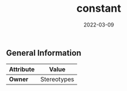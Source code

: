 ﻿---
title: constant
toc: false
type: specs
date: "2022-03-09"
draft: false
specification: VEC
version: 2.0.0
documentType: "Recommendation"
elementType: Class
classes:
  - constant
menu_name: vec-2.0.0
---


## General Information

| Attribute               | Value |
|-------------------------|-------|
| **Owner**               | Stereotypes |
